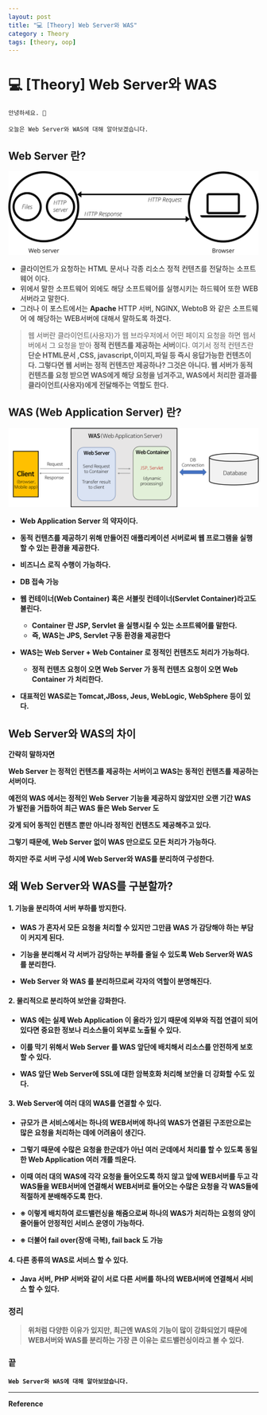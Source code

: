 ```yaml
---
layout: post
title: "💻 [Theory] Web Server와 WAS"
category : Theory
tags: [theory, oop]
---
```


# 💻 [Theory] Web Server와 WAS

    안녕하세요. 👋
    
    오늘은 Web Server와 WAS에 대해 알아보겠습니다.

## Web Server 란?

![webserver](/images/2021-6-6/web-server.svg)

- 클라이언트가 요청하는 HTML 문서나 각종 리소스 정적 컨텐츠를 전달하는 소프트웨어 이다.
- 위에서 말한 소프트웨어 외에도 해당 소프트웨어를 실행시키는 하드웨어 또한 WEB서버라고 말한다.
- 그러나 이 포스트에서는 <b>Apache</b> HTTP 서버, NGINX, WebtoB 와 같은 소프트웨어 에 해당하는 WEB서버에 대해서 말하도록 하겠다.

>웹 서버란 클라이언트(사용자)가 웹 브라우저에서 어떤 페이지 요청을 하면 웹서버에서 그 요청을 받아
><b>정적 컨텐츠를 제공하는 서버</b>이다. 여기서 정적 컨텐츠란 <b>단순 HTML문서 ,CSS, javascript,이미지,파일 등 즉시 응답가능한 컨텐츠<b/>이다.
>그렇다면 웹 서버는 정적 컨텐츠만 제공하나? 그것은 아니다.
>웹 서버가 동적 컨텐츠를 요청 받으면 WAS에게 해당 요청을 넘겨주고, WAS에서 처리한 결과를 클라이언트(사용자)에게 전달해주는 역할도 한다.

## WAS (Web Application Server) 란?

![was](/images/2021-6-6/was.png)

- Web Application Server 의 약자이다.
- 동적 컨텐츠를 제공하기 위해 만들어진 애플리케이션 서버로써 <b>웹 프로그램을 실행</b>할 수 있는 환경을 제공한다.
- 비즈니스 로직 수행이 가능하다.
- DB 접속 가능
- 웹 컨테이너(Web Container) 혹은 서블릿 컨테이너(Servlet Container)라고도 불린다.
    - Container 란 JSP, Servlet 을 실행시킬 수 있는 소프트웨어를 말한다.
    - 즉, WAS는 JPS, Servlet 구동 환경을 제공한다

- WAS는 Web Server + Web Container 로 정적인 컨텐츠도 처리가 가능하다.
    - 정적 컨텐츠 요청이 오면 Web Server 가 동적 컨텐츠 요청이 오면 Web Container 가 처리한다.

- 대표적인 WAS로는 <b>Tomcat</b>,JBoss, Jeus, WebLogic, WebSphere 등이 있다.

## Web Server와 WAS의 차이

간략히 말하자면

<b>Web Server 는 정적인 컨텐츠를 제공하는 서버</b>이고 <b>WAS는 동적인 컨텐츠를 제공하는 서버</b>이다.

예전의 WAS 에서는 정적인 Web Server 기능을 제공하지 않았지만 오랜 기간 WAS 가 발전을 거듭하여 최근 WAS 들은 Web Server 도

갖게 되어 <b>동적인 컨텐츠 뿐만 아니라 정적인 컨텐츠도 제공</b>해주고 있다.

그렇기 때문에, Web Server 없이 WAS 만으로도 모든 처리가 가능하다.

하지만 주로 서버 구성 시에 Web Server와 WAS를 분리하여 구성한다.

## 왜 Web Server와 WAS를 구분할까?

#### 1. 기능을 분리하여 서버 부하를 방지한다.

- WAS 가 혼자서 모든 요청을 처리할 수 있지만 그만큼 WAS 가 감당해야 하는 부담이 커지게 된다.

- <b>기능을 분리해서 각 서버가 감당하는 부하를 줄일 수 있도록 Web Server와 WAS 를 분리</b>한다.

- Web Server 와 WAS 를 분리하므로써 각자의 역할이 분명해진다.

#### 2. 물리적으로 분리하여 보안을 강화한다.

- WAS 에는 실제 Web Application 이 올라가 있기 때문에 외부와 직접 연결이 되어 있다면 중요한 정보나 리소스들이 외부로 노출될 수 있다.

- 이를 막기 위해서 Web Server 를 WAS 앞단에 배치해서 리소스를 안전하게 보호할 수 있다.

- WAS 앞단 Web Server에 SSL에 대한 암복호화 처리해 보안을 더 강화할 수도 있다. 

#### 3. Web Server에 여러 대의 WAS를 연결할 수 있다.

- 규모가 큰 서비스에서는 하나의 WEB서버에 하나의 WAS가 연결된 구조만으로는 많은 요청을 처리하는 데에 어려움이 생긴다.
- 그렇기 때문에 수많은 요청을 한군데가 아닌 여러 군데에서 처리를 할 수 있도록 동일한 Web Application 여러 개를 띄운다.
- 이때 여러 대의 WAS에 각각 요청을 들어오도록 하지 않고 앞에 WEB서버를 두고 각 WAS들을 WEB서버에 연결해서 WEB서버로 들어오는 수많은 요청을 각 WAS들에 적절하게 분배해주도록 한다.

- ※ 이렇게 배치하여 <b>로드밸런싱</b>을 해줌으로써 하나의 WAS가 처리하는 요청의 양이 줄어들어 안정적인 서비스 운영이 가능하다.
- ※ 더불어 fail over(장애 극복), fail back 도 가능

#### 4. 다른 종류의 WAS로 서비스 할 수 있다.

- Java 서버, PHP 서버와 같이 서로 다른 서버를 하나의 WEB서버에 연결해서 서비스 할 수 있다.

### 정리

>위처럼 다양한 이유가 있지만, 최근엔 WAS의 기능이 많이 강화되었기 때문에
><b> WEB서버와 WAS를 분리하는 가장 큰 이유는 로드밸런싱</b>이라고 볼 수 있다.

### 끝

    Web Server와 WAS에 대해 알아보았습니다.

-------------------------------------------------

Reference
